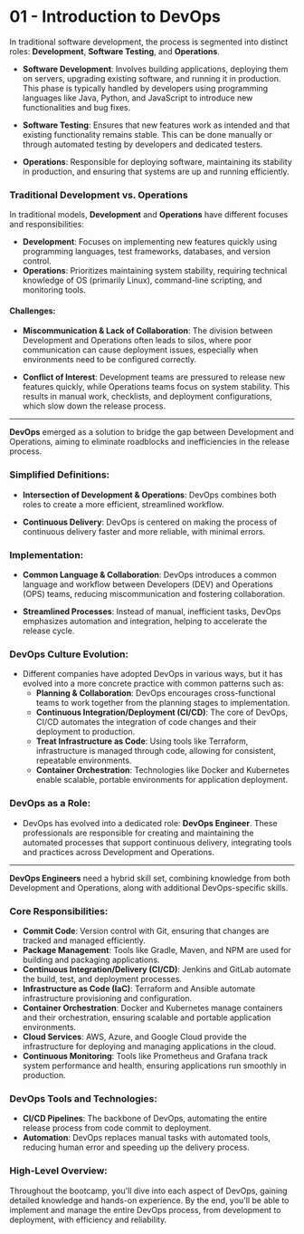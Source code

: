 # 01 - Introduction to DevOps

In traditional software development, the process is segmented into distinct roles: **Development**, **Software Testing**, and **Operations**.

- **Software Development**: Involves building applications, deploying them on servers, upgrading existing software, and running it in production. This phase is typically handled by developers using programming languages like Java, Python, and JavaScript to introduce new functionalities and bug fixes.
  
- **Software Testing**: Ensures that new features work as intended and that existing functionality remains stable. This can be done manually or through automated testing by developers and dedicated testers.

- **Operations**: Responsible for deploying software, maintaining its stability in production, and ensuring that systems are up and running efficiently. 

### Traditional Development vs. Operations

In traditional models, **Development** and **Operations** have different focuses and responsibilities:

- **Development**: Focuses on implementing new features quickly using programming languages, test frameworks, databases, and version control.
- **Operations**: Prioritizes maintaining system stability, requiring technical knowledge of OS (primarily Linux), command-line scripting, and monitoring tools.

#### Challenges:

- **Miscommunication & Lack of Collaboration**: The division between Development and Operations often leads to silos, where poor communication can cause deployment issues, especially when environments need to be configured correctly.
  
- **Conflict of Interest**: Development teams are pressured to release new features quickly, while Operations teams focus on system stability. This results in manual work, checklists, and deployment configurations, which slow down the release process.

---

**DevOps** emerged as a solution to bridge the gap between Development and Operations, aiming to eliminate roadblocks and inefficiencies in the release process.

### Simplified Definitions:

- **Intersection of Development & Operations**: DevOps combines both roles to create a more efficient, streamlined workflow.
  
- **Continuous Delivery**: DevOps is centered on making the process of continuous delivery faster and more reliable, with minimal errors.

### Implementation:

- **Common Language & Collaboration**: DevOps introduces a common language and workflow between Developers (DEV) and Operations (OPS) teams, reducing miscommunication and fostering collaboration.

- **Streamlined Processes**: Instead of manual, inefficient tasks, DevOps emphasizes automation and integration, helping to accelerate the release cycle.

### DevOps Culture Evolution:

- Different companies have adopted DevOps in various ways, but it has evolved into a more concrete practice with common patterns such as:
  - **Planning & Collaboration**: DevOps encourages cross-functional teams to work together from the planning stages to implementation.
  - **Continuous Integration/Deployment (CI/CD)**: The core of DevOps, CI/CD automates the integration of code changes and their deployment to production.
  - **Treat Infrastructure as Code**: Using tools like Terraform, infrastructure is managed through code, allowing for consistent, repeatable environments.
  - **Container Orchestration**: Technologies like Docker and Kubernetes enable scalable, portable environments for application deployment.

### DevOps as a Role:

- DevOps has evolved into a dedicated role: **DevOps Engineer**. These professionals are responsible for creating and maintaining the automated processes that support continuous delivery, integrating tools and practices across Development and Operations.

---

**DevOps Engineers** need a hybrid skill set, combining knowledge from both Development and Operations, along with additional DevOps-specific skills.

### Core Responsibilities:

- **Commit Code**: Version control with Git, ensuring that changes are tracked and managed efficiently.
- **Package Management**: Tools like Gradle, Maven, and NPM are used for building and packaging applications.
- **Continuous Integration/Delivery (CI/CD)**: Jenkins and GitLab automate the build, test, and deployment processes.
- **Infrastructure as Code (IaC)**: Terraform and Ansible automate infrastructure provisioning and configuration.
- **Container Orchestration**: Docker and Kubernetes manage containers and their orchestration, ensuring scalable and portable application environments.
- **Cloud Services**: AWS, Azure, and Google Cloud provide the infrastructure for deploying and managing applications in the cloud.
- **Continuous Monitoring**: Tools like Prometheus and Grafana track system performance and health, ensuring applications run smoothly in production.

### DevOps Tools and Technologies:

- **CI/CD Pipelines**: The backbone of DevOps, automating the entire release process from code commit to deployment.
- **Automation**: DevOps replaces manual tasks with automated tools, reducing human error and speeding up the delivery process.

### High-Level Overview:

Throughout the bootcamp, you'll dive into each aspect of DevOps, gaining detailed knowledge and hands-on experience. By the end, you'll be able to implement and manage the entire DevOps process, from development to deployment, with efficiency and reliability.

